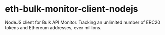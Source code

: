 # eth-bulk-monitor-client-nodejs
NodeJS client for Bulk API Monitor. Tracking an unlimited number of ERC20 tokens and Ethereum addresses, even millions.

